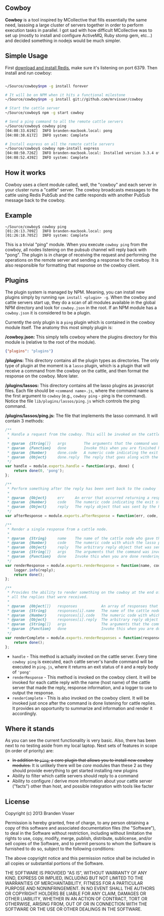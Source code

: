 ## Cowboy

**Cowboy** is a tool inspired by MCollective that fills essentially the same need, lassoing a large cluster of servers together in order to perform execution tasks in parallel. I got sad with how difficult MCollective was to set up (mostly to install and configure ActiveMQ, Ruby stomp gem, etc...) and decided something in nodejs would be much simpler.

## Simple Usage

First [download and install Redis](http://redis.io/download), make sure it's listening on port 6379. Then install and run cowboy:

```bash

~/Source/cowboy$npm -g install forever

# It will be on NPM when it hits a functional milestone
~/Source/cowboy$npm -g install git://github.com/mrvisser/cowboy

# Start the cattle server
~/Source/cowboy$ npm -g start cowboy

# Send a ping command to all the remote cattle servers
~/Source/cowboy$ cowboy ping
[04:08:33.619Z]  INFO branden-macbook.local: pong
[04:08:38.617Z]  INFO system: Complete

# Install express on all the remote cattle servers
~/Source/cowboy$ cowboy npm-install express
[04:08:50.726Z]  INFO branden-macbook.local: Installed version 3.3.4 of module express
[04:08:52.439Z]  INFO system: Complete
```

## How it works

Cowboy uses a client module called, well, the "cowboy" and each server in your cluster runs a "cattle" server. The cowboy broadcasts messages to the cattle using Redis PubSub and the cattle responds with another PubSub message back to the cowboy.

## Example

```
~/Source/cowboy$ cowboy ping
[01:26:13.709Z]  INFO branden-macbook.local: pong
[01:26:18.705Z]  INFO system: Complete
```

This is a trivial "ping" module. When you execute `cowboy ping` from the cowboy, all nodes listening on the pubsub channel will reply back with "pong". The plugin is in charge of receiving the request and performing the operations on the remote server and sending a response to the cowboy. It is also responsible for formatting that response on the cowboy client.

## Plugins

The plugin system is managed by NPM. Meaning, you can install new plugins simply by running `npm install <plugin> -g`. When the cowboy and cattle servers start up, they do a scan of all modules available in the global NPM directory and look for `cowboy.json` in the root. If an NPM module has a `cowboy.json` it is considered to be a plugin.

Currently the only plugin is a `ping` plugin which is contained in the cowboy module itself. The anatomy this most simply plugin is:

**/cowboy.json:** This simply tells cowboy where the plugins directory for this module is (relative to the root of the module).

```json
{"plugins": "plugins"}
```

**/plugins:** This directory contains all the plugin types as directories. The only type of plugin at the moment is a `lasso` plugin, which is a plugin that will receive a command from the cowboy on the cattle, and then format the response on the cowboy. More later.

**/plugins/lassos:** This directory contains all the lasso plugins as javascript files. Each file should be `<command name>.js`, where the command name is the first argument to `cowboy` (e.g., `cowboy ping` - ping is the command). Notice the file `lib/plugins/lassos/ping.js` which controls the ping command.

**/plugins/lassos/ping.js:** The file that implements the lasso command. It will contain 3 methods:

```javascript
/**
 * Handle a request from the cowboy. This will be invoked on the cattle node.
 *
 * @param  {String[]}   args        The arguments that the command was invoked with
 * @param  {Function}   done        Invoke this when you are finished handling the request
 * @param  {Number}     done.code   A numeric code indicating the exit status. 0 should indicate success, anything above 0 should indicate some plugin-specific error code.
 * @param  {Object}     done.reply  The reply that goes along with the code. Can be any arbitrary String or Object
 */
var handle = module.exports.handle = function(args, done) {
    return done(0, 'pong');
};

/**
 * Perform something after the reply has been sent back to the cowboy
 *
 * @param  {Object}     err     An error that occurred returning a response, if any
 * @param  {Number}     code    The numeric code indicating the exit status of the handler
 * @param  {Object}     reply   The reply object that was sent by the handler
 */
var afterResponse = module.exports.afterResponse = function(err, code, reply) { };

/**
 * Render a single response from a cattle node.
 *
 * @param  {String}     name    The name of the cattle node who gave this response
 * @param  {Number}     code    The numeric code with which the lasso plugin exitted
 * @param  {Object}     reply   The arbitrary reply object that was sent back with the exit code
 * @param  {String[]}   args    The arguments that the command was invoked with
 * @param  {Function}   done    Invoke this when you are done rendering
 */
var renderResponse = module.exports.renderResponse = function(name, code, reply, args, logger, done) {
    logger.info(reply);
    return done();
};

/**
 * Provides the ability to render something on the cowboy at the end of the command lifecycle with
 * all the replies that were received.
 *
 * @param  {Object[]}   responses           An array of responses that were received
 * @param  {String}     responses[i].name   The name of the cattle node who gave this response
 * @param  {Number}     responses[i].code   The numeric code with which the lasso plugin exitted
 * @param  {Object}     responses[i].reply  The arbitrary reply object that was sent back with the exit code
 * @param  {String[]}   args                The arguments that the command was invoked with
 * @param  {Function}   done                Invoke this when you are done rendering
 */
var renderComplete = module.exports.renderResponses = function(responses, args, logger, done) {
    return done();
};
```

* `handle` - This method is actually invoked on the cattle server. Every time `cowboy ping` is executed, each cattle server's handle command will be executed in `ping.js`, where it returns an exit status of `0` and a reply body of `'pong'`
* `renderResponse` - This method is invoked on the cowboy client. It will be invoked for each cattle reply with the name (host name) of the cattle server that made the reply, response information, and a logger to use to output the response.
* `renderComplete` - This is also invoked on the cowboy client. It will be invoked just once after the command is done listening for cattle replies. It provides an opportunity to summarize and information and render it accordingly.

## Where it stands

As you can see the current functionality is very basic. Also, there has been next to no testing aside from my local laptop. Next sets of features in scope (in order of priority) are:

* ~~In addition to `ping`, a core plugin that allows you to install new cowboy modules.~~ It is unlikely there will be *core* modules than these 2 as they should provide everything to get started installing new plugins
* Ability to filter which cattle servers should reply to a command
* Ability to configure / derive more information about your cattle server ("facts") other than host, and possible integration with tools like facter

## License

Copyright (c) 2013 Branden Visser

Permission is hereby granted, free of charge, to any person obtaining a copy of this software and associated documentation files (the "Software"), to deal in the Software without restriction, including without limitation the rights to use, copy, modify, merge, publish, distribute, sublicense, and/or sell copies of the Software, and to permit persons to whom the Software is furnished to do so, subject to the following conditions:

The above copyright notice and this permission notice shall be included in all copies or substantial portions of the Software.

THE SOFTWARE IS PROVIDED "AS IS", WITHOUT WARRANTY OF ANY KIND, EXPRESS OR IMPLIED, INCLUDING BUT NOT LIMITED TO THE WARRANTIES OF MERCHANTABILITY, FITNESS FOR A PARTICULAR PURPOSE AND NONINFRINGEMENT. IN NO EVENT SHALL THE AUTHORS OR COPYRIGHT HOLDERS BE LIABLE FOR ANY CLAIM, DAMAGES OR OTHER LIABILITY, WHETHER IN AN ACTION OF CONTRACT, TORT OR OTHERWISE, ARISING FROM, OUT OF OR IN CONNECTION WITH THE SOFTWARE OR THE USE OR OTHER DEALINGS IN THE SOFTWARE.
